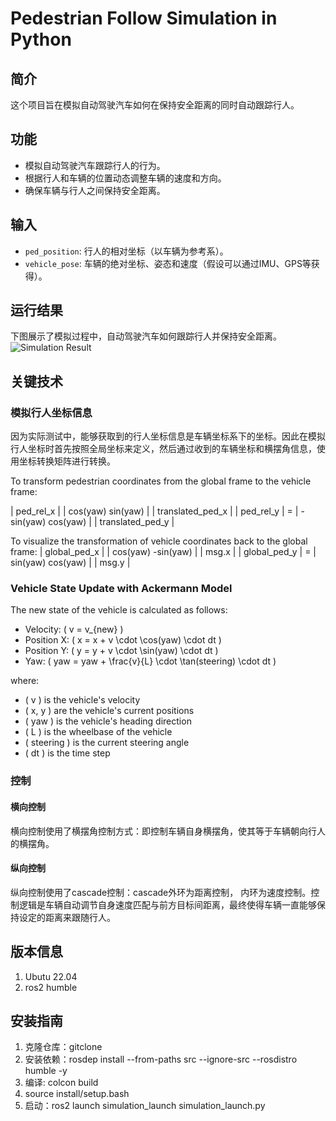 # Pedestrian Follow Simulation in Python

## 简介
这个项目旨在模拟自动驾驶汽车如何在保持安全距离的同时自动跟踪行人。

## 功能
- 模拟自动驾驶汽车跟踪行人的行为。
- 根据行人和车辆的位置动态调整车辆的速度和方向。
- 确保车辆与行人之间保持安全距离。

## 输入
- `ped_position`: 行人的相对坐标（以车辆为参考系）。
- `vehicle_pose`: 车辆的绝对坐标、姿态和速度（假设可以通过IMU、GPS等获得）。

## 运行结果
下图展示了模拟过程中，自动驾驶汽车如何跟踪行人并保持安全距离。
![Simulation Result](https://github.com/JinTTTT/ped_follow_simulation_python/assets/124395755/a438e45c-ad5b-445b-b541-f3851ecf7404)

## 关键技术
### 模拟行人坐标信息
因为实际测试中，能够获取到的行人坐标信息是车辆坐标系下的坐标。因此在模拟行人坐标时首先按照全局坐标来定义，然后通过收到的车辆坐标和横摆角信息，使用坐标转换矩阵进行转换。

To transform pedestrian coordinates from the global frame to the vehicle frame:

| ped_rel_x |   | cos(yaw)  sin(yaw) | | translated_ped_x |
| ped_rel_y | = | -sin(yaw) cos(yaw) | | translated_ped_y |

To visualize the transformation of vehicle coordinates back to the global frame:
| global_ped_x |   | cos(yaw) -sin(yaw) | | msg.x |
| global_ped_y | = | sin(yaw)  cos(yaw) | | msg.y |



### Vehicle State Update with Ackermann Model

The new state of the vehicle is calculated as follows:

- Velocity: \( v = v_{new} \)
- Position X: \( x = x + v \cdot \cos(yaw) \cdot dt \)
- Position Y: \( y = y + v \cdot \sin(yaw) \cdot dt \)
- Yaw: \( yaw = yaw + \frac{v}{L} \cdot \tan(steering) \cdot dt \)

where:
- \( v \) is the vehicle's velocity
- \( x, y \) are the vehicle's current positions
- \( yaw \) is the vehicle's heading direction
- \( L \) is the wheelbase of the vehicle
- \( steering \) is the current steering angle
- \( dt \) is the time step


### 控制
#### 横向控制
横向控制使用了横摆角控制方式：即控制车辆自身横摆角，使其等于车辆朝向行人的横摆角。

#### 纵向控制
纵向控制使用了cascade控制：cascade外环为距离控制， 内环为速度控制。控制逻辑是车辆自动调节自身速度匹配与前方目标间距离，最终使得车辆一直能够保持设定的距离来跟随行人。

## 版本信息
1. Ubutu 22.04
2. ros2 humble

## 安装指南
1. 克隆仓库：gitclone
2. 安装依赖：rosdep install --from-paths src --ignore-src --rosdistro humble -y
3. 编译: colcon build
4. source install/setup.bash
5. 启动：ros2 launch simulation_launch simulation_launch.py




